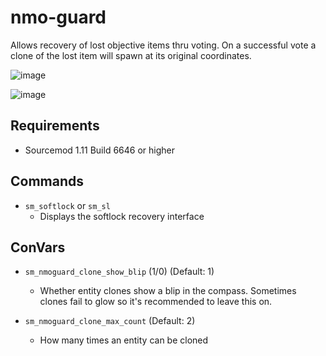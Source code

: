 # nmo-guard
Allows recovery of lost objective items thru voting.
On a successful vote a clone of the lost item will spawn at its original coordinates.

![image](https://user-images.githubusercontent.com/11559683/121577277-be363880-c9ff-11eb-8ae2-10f4417090b2.png)

![image](https://user-images.githubusercontent.com/11559683/121577390-d908ad00-c9ff-11eb-9a9d-1375b19a0ef3.png)

## Requirements
- Sourcemod 1.11 Build 6646 or higher

## Commands

- `sm_softlock` or `sm_sl`
  - Displays the softlock recovery interface


## ConVars

- `sm_nmoguard_clone_show_blip` (1/0) (Default: 1)
  - Whether entity clones show a blip in the compass. Sometimes clones fail to glow so it's recommended to leave this on.

- `sm_nmoguard_clone_max_count` (Default: 2)
  - How many times an entity can be cloned
